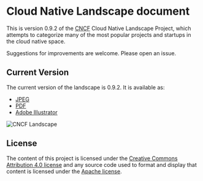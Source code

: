# Cloud Native Landscape document

This is version 0.9.2 of the [CNCF](https://www.cncf.io) Cloud Native Landscape
Project, which attempts to categorize many of the most popular projects and
startups in the cloud native space.

Suggestions for improvements are welcome. Please open an issue.

## Current Version

The current version of the landscape is 0.9.2. It is available as:

* [JPEG](landscape/CloudNativeLandscape_v0.9.2.jpg)
* [PDF](landscape/CloudNativeLandscape_v0.9.2.pdf)
* [Adobe Illustrator](landscape/CloudNativeLandscape_v0.9.2.ai)

![CNCF Landscape](landscape/CloudNativeLandscape_v0.9.2.jpg)

## License

The content of this project is licensed under the [Creative Commons Attribution 4.0 license](https://creativecommons.org/licenses/by/4.0/) and any source code used to format and display that content is licensed under the [Apache license](LICENSE).